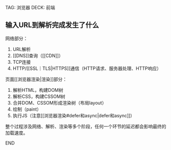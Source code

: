 
TAG: 浏览器
DECK: 前端

## 输入URL到解析完成发生了什么
网络部分：
1. URL解析
2. [[DNS]]查询（[[CDN]]）
3. TCP连接
4. HTTP/[[SSL｜TLS|HTTPS]]通信（HTTP请求、服务器处理、HTTP响应）

页面[[浏览器渲染|渲染]]部分：
1. 解析HTML，构建DOM树
2. 解析CSS，构建CSSOM树
3. 合并DOM、CSSOM形成渲染树（布局layout）
4. 绘制（paint）
5. 执行JS（注意[[浏览器渲染#defer和async|defer和async]]）


整个过程涉及网络、解析、渲染等多个阶段，任何一个环节的延迟都会影响最终的加载速度。

END
<!--ID: 1727539370192-->
